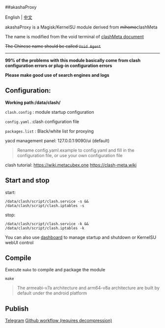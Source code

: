 ##akashaProxy

English | [中文](./readme_zh.md)


akashaProxy is a Magisk/KernelSU module derived from ~~mihomo~~clashMeta

The name is modified from the void terminal of [clashMeta document](https://wiki.metacubex.one)

~~The Chinese name should be called `Void Agent`~~

---

**99% of the problems with this module basically come from clash configuration errors or plug-in configuration errors**

**Please make good use of search engines and logs**

## Configuration:

**Working path:/data/clash/**

`clash.config` : module startup configuration

`config.yaml.`:clash configuration file

`packages.list` : Black/white list for proxying

yacd management panel: 127.0.0.1:9090/ui (default)

>Rename config.yaml.example to config.yaml and fill in the configuration file, or use your own configuration file

clash tutorial:
https://wiki.metacubex.one
https://clash-meta.wiki

## Start and stop

start:
````
/data/clash/script/clash.service -s && /data/clash/script/clash.iptables -s
````

stop:
````
/data/clash/script/clash.service -k && /data/clash/script/clash.iptables -k
````

You can also use [dashboard](https://t.me/MagiskChangeKing) to manage startup and shutdown or KernelSU webUI control

## Compile

Execute `make` to compile and package the module
````
make
````
> The armeabi-v7a architecture and arm64-v8a architecture are built by default under the android platform

## Publish

[Telegram](https://t.me/akashaProxy)
[Github workflow (requires decompression)](https://github.com/ModuleList/akashaProxy/actions)
